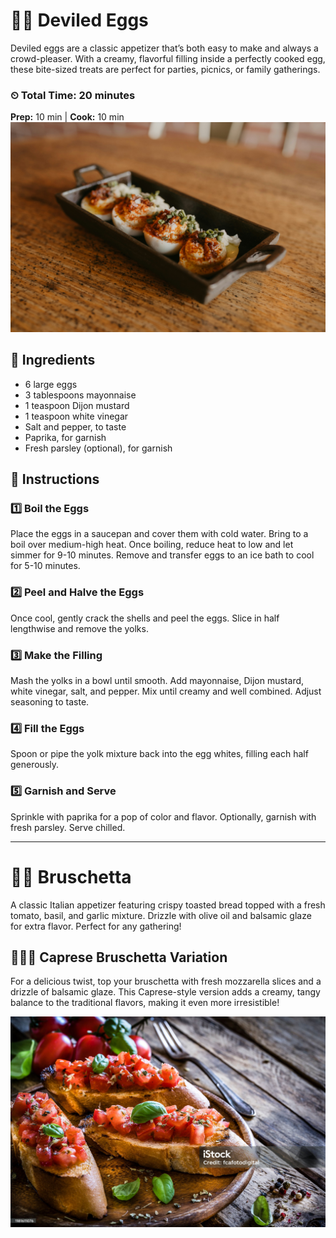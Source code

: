 # 🥚✨ Deviled Eggs

Deviled eggs are a classic appetizer that’s both easy to make and always a crowd-pleaser. With a creamy, flavorful filling inside a perfectly cooked egg, these bite-sized treats are perfect for parties, picnics, or family gatherings.

### ⏲ Total Time: 20 minutes

**Prep:** 10 min | **Cook:** 10 min
![Deviled-Eggs](images/appetizers/eggs.jpg)

## 🛒 Ingredients

- 6 large eggs
- 3 tablespoons mayonnaise
- 1 teaspoon Dijon mustard
- 1 teaspoon white vinegar
- Salt and pepper, to taste
- Paprika, for garnish
- Fresh parsley (optional), for garnish

## 📝 Instructions

### 1️⃣ Boil the Eggs

Place the eggs in a saucepan and cover them with cold water. Bring to a boil over medium-high heat. Once boiling, reduce heat to low and let simmer for 9-10 minutes. Remove and transfer eggs to an ice bath to cool for 5-10 minutes.

### 2️⃣ Peel and Halve the Eggs

Once cool, gently crack the shells and peel the eggs. Slice in half lengthwise and remove the yolks.

### 3️⃣ Make the Filling

Mash the yolks in a bowl until smooth. Add mayonnaise, Dijon mustard, white vinegar, salt, and pepper. Mix until creamy and well combined. Adjust seasoning to taste.

### 4️⃣ Fill the Eggs

Spoon or pipe the yolk mixture back into the egg whites, filling each half generously.

### 5️⃣ Garnish and Serve

Sprinkle with paprika for a pop of color and flavor. Optionally, garnish with fresh parsley. Serve chilled.

---

# 🍅🥖 Bruschetta

A classic Italian appetizer featuring crispy toasted bread topped with a fresh tomato, basil, and garlic mixture. Drizzle with olive oil and balsamic glaze for extra flavor. Perfect for any gathering!

## 🍅🥖🧀 Caprese Bruschetta Variation

For a delicious twist, top your bruschetta with fresh mozzarella slices and a drizzle of balsamic glaze. This Caprese-style version adds a creamy, tangy balance to the traditional flavors, making it even more irresistible!

![Bruschetta-Images](images/appetizers/bruschetta.jpg)
